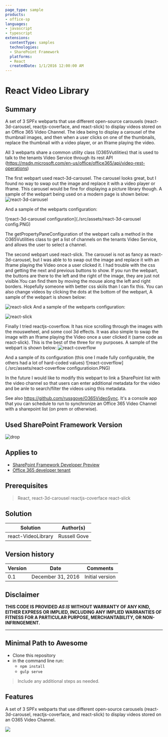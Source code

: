 ```yaml
---
page_type: sample
products:
- office-sp
languages:
- javascript
- typescript
extensions:
  contentType: samples
  technologies:
  - SharePoint Framework
  platforms:
  - React
  createdDate: 1/1/2016 12:00:00 AM
---
```

# React Video Library

## Summary
A set of 3 SPFx webparts that use different open-source carousels (react-3d-carousel, reactjs-coverface, and react-slick)
to display videos stored on an Office 365 Video Channel. The idea being to display a carousel of the thumbnail images, and then 
when a user clicks on one of the thumbnails, replace the thumbnail with a video player, or an Iframe playing the video. 

All 3 webparts share a common utility class (O365Vutilities) that is used to talk to the tenants Video Service through its rest
API (https://msdn.microsoft.com/en-us/office/office365/api/video-rest-operations)

The first webpart used react-3d-carousel. The carousel looks great, but I found no way to swap out the image and replace 
it with a video player or Iframe. This carousel would be fine for displaying a picture library though. A sample of the webpart 
being used on a modern page is shown below:
![react-3d-carousel](./src/assets/react-3d-carousel.PNG)


And a sample of the webparts configuration:


![react-3d-carousel configuration](./src/assets/react-3d-carousel config.PNG)

The getPropertyPaneConfiguration of the webpart calls a method in the O365Vutilities class to get a list of 
channels on the tenants Video Service, and allows the user to select a channel.



The second webpart used react-slick. The carousel is not as fancy as react-3d-carousel, but I was able to to swap out the 
image and replace it with an Iframe playing the Video once a user clicked it. I had trouble with the css and getting the next and previous 
buttons to show. If you run the webpart, the buttons are there to the left and the right of the image, they are just not visible.You can find them by moving the mouse along the left and right borders. Hopefully someone with better css skiils than I can fix this. You can also change videos by clicking the dots at the bottom of the webpart, A sample of the webpart is shown below:

![react-slick](./src/assets/react-slick.PNG)
And a sample of the webparts configuration:

![react-slick](./src/assets/react-slick-configuration.PNG)

Finally I tried reactjs-coverflow. It has nice scrolling through the images with the mousweheel, and some cool 3d effects.
It was also simple to swap the image with an Iframe playing the Video once a user clicked it (same code as react-slick). This is the best 
of the three for my purposes. A sample of the webpart is shown below:
![react-coverflow](./src/assets/react-coverflow.PNG)

And a sample of its configuration (this one I made fully configurable, the others had a lot of hard-coded values)
![react-coverflow](./src/assets/react-coverflow configuratioion.PNG)

In the future I would like  to modify this webpart to link a SharePoint list with the video channel so that users can enter additional 
metadata for the video and be anle to search/filter the videos using this metadata.

See also https://github.com/russgove/O365VideoSync. It's a console app that you can schedule to run to synchronize an  Office 365 Video Channel with a sharepoint list (on prem or otherwise).


## Used SharePoint Framework Version
![drop](https://img.shields.io/badge/drop-drop5-red.svg)

## Applies to

* [SharePoint Framework Developer Preview](https://docs.microsoft.com/sharepoint/dev/spfx/sharepoint-framework-overview)
* [Office 365 developer tenant](https://docs.microsoft.com/sharepoint/dev/spfx/set-up-your-developer-tenant)



## Prerequisites

> React, react-3d-carousel reactjs-coverface react-slick

## Solution

Solution|Author(s)
--------|---------
 react-VideoLibrary | Russell Gove

## Version history

Version|Date|Comments
-------|----|--------
0.1|December 31, 2016|Initial version


## Disclaimer
**THIS CODE IS PROVIDED *AS IS* WITHOUT WARRANTY OF ANY KIND, EITHER EXPRESS OR IMPLIED, INCLUDING ANY IMPLIED WARRANTIES OF FITNESS FOR A PARTICULAR PURPOSE, MERCHANTABILITY, OR NON-INFRINGEMENT.**

---

## Minimal Path to Awesome

- Clone this repository
- in the command line run:
  - `npm install`
   - `gulp serve`

> Include any additional steps as needed.

## Features
A set of 3 SPFx webparts that use different open-source carousels (react-3d-carousel, reactjs-coverface, and react-slick)
to display videos stored on an O365 Video Channel.


<img src="https://telemetry.sharepointpnp.com/sp-dev-fx-webparts/samples/react-videolibrary" />




